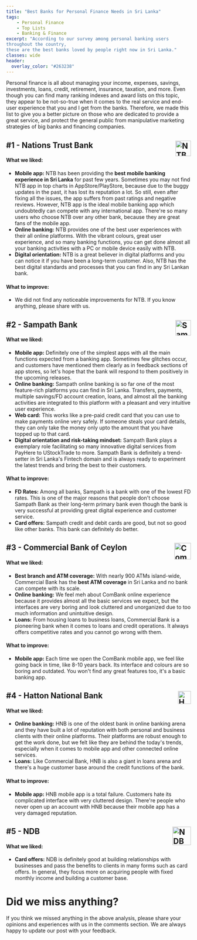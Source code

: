 ```yaml
---
title: "Best Banks for Personal Finance Needs in Sri Lanka"
tags:
    - Personal Finance
    - Top Lists
    - Banking & Finance
excerpt: "According to our survey among personal banking users 
throughout the country, 
these are the best banks loved by people right now in Sri Lanka."
classes: wide
header:
  overlay_color: "#263238"
---
```


Personal finance is all about managing your income, expenses, savings, investments, 
loans, credit, retirement, insurance, taxation, and more. Even though you can find many
ranking indexes and award lists on this topic, they appear to be not-so-true when it
comes to the real service and end-user experience that you and I get from the banks.
Therefore, we made this list to give you a better picture on those who are dedicated to 
provide a great service, and protect the general public from manipulative 
marketing strategies of big banks and financing companies. 

## #1 - Nations Trust Bank <a href="default.asp"><img src="https://upload.wikimedia.org/wikipedia/en/d/db/Nations_Trust_Bank_logo.png" alt="NTB Logo" style="width:auto;height:42px;" align="right"></a>

#### What we liked:

- **Mobile app:** NTB has been providing the **best mobile banking experience in Sri Lanka**
for past few years. Sometimes you may not find NTB app in top charts in AppStore/PlayStore, because due to the 
buggy updates in the past, it has lost its reputation a lot. So still, even after
fixing all the issues, the app suffers from past ratings and negative reviews. However, NTB
app is the ideal mobile banking app which undoubtedly can compete with any 
international app. There're so many users who choose NTB over any other bank, because they
are great fans of the mobile app.
- **Online banking:** NTB provides one of the best user experiences with their all online
platforms. With the vibrant colours, great user experience, and so many banking functions, you can
get done almost all your banking activities with a PC or mobile device easily with NTB.
- **Digital orientation:** NTB is a great believer in digital platforms and you can notice it
if you have been a long-term customer. Also, NTB has the best digital standards and processes
that you can find in any Sri Lankan bank.

#### What to improve:

- We did not find any noticeable improvements for NTB. If you know anything, please share with us.

## #2 - Sampath Bank <a href="default.asp"><img src="https://seeklogo.com/images/S/sampath-bank-plc-logo-3B2E87391B-seeklogo.com.png" alt="Sampath Logo" style="width:auto;height:42px;" align="right"></a>

#### What we liked:

- **Mobile app:** Definitely one of the simplest apps with all the main functions expected
from a banking app. Sometimes few glitches occur, and customers have mentioned them clearly as 
in feedback sections of app stores, so let's hope that the bank will respond to them positively in the
upcoming releases.
- **Online banking:** Sampath online banking is so far one of the most feature-rich platforms you can
find in Sri Lanka. Transfers, payments, multiple savings/FD account creation, loans, and
almost all the banking activities are integrated to this platform with a pleasant and very 
intuitive user experience.
- **Web card:** This works like a pre-paid credit card that you can use to make payments online
very safely. If someone steals your card details, they can only take the money only upto the 
amount that you have topped up to that card. 
- **Digital orientation and risk-taking mindset:** Sampath Bank plays a exemplary role facilitating 
so many innovative digital services from PayHere to UStockTrade to more. Sampath Bank is
definitely a trend-setter in Sri Lanka's Fintech domain and is always ready to experiment the 
latest trends and bring the best to their customers. 

#### What to improve:

- **FD Rates:** Among all banks, Sampath is a bank with one of the lowest FD rates. 
This is one of the major 
reasons that people don't choose Sampath Bank as their long-term primary bank even though the bank
is very successful at providing great digital experience and customer service. 
- **Card offers:** Sampath credit and debit cards are good, but not so good like other banks.
This bank can definitely do better.

## #3 - Commercial Bank of Ceylon <a href="default.asp"><img src="https://seeklogo.com/images/C/commercial-bank-logo-9C9098B1B5-seeklogo.com.png" alt="Combank Logo" style="width:auto;height:45px;" align="right"></a>

#### What we liked:

- **Best branch and ATM coverage:** With nearly 900 ATMs island-wide, Commercial Bank has the
**best ATM coverage** in Sri Lanka and no bank can compete with its scale. 
- **Online banking:** We feel meh about ComBank online experience because it provides almost
all the basic services we expect, but the interfaces are very boring and look cluttered 
and unorganized due to too much information and unintuitive design.
- **Loans:** From housing loans to business loans, Commercial Bank is a pioneering bank when
it comes to loans and credit operations. It always offers competitive rates and you cannot go
wrong with them.

#### What to improve:

- **Mobile app:** Each time we open the ComBank mobile app, we feel like going back in time,
like 8-10 years back. Its interface and colours are so boring and outdated. You won't 
find any great features too, it's a basic banking app. 

## #4 - Hatton National Bank <a href="default.asp"><img src="https://cdn.cse.lk/cmt/upload_logo/373_1416824511.jpeg" alt="HNB Logo" style="width:auto;height:35px;" align="right"></a>

#### What we liked:

- **Online banking:** HNB is one of the oldest bank in online banking arena and they have built a lot of
reputation with both personal and business clients with their online platforms. Their platforms are robust enough
to get the work done, but we felt like they are behind the today's trends, especially when it comes to mobile app
and other connected online services.
- **Loans:** Like Commercial Bank, HNB is also a giant in loans arena and there's a huge customer base
around the credit functions of the bank.

#### What to improve:

- **Mobile app:** HNB mobile app is a total failure. Customers hate its complicated interface with 
very cluttered design. There're people who never open up an account with HNB because their mobile
app has a very damaged reputation. 

## #5 - NDB <a href="default.asp"><img src="http://thesundayreader.lk/wp-content/uploads/2019/08/Aug-12-NDB-empowers-entrepreneurs-through-Business-Banking.png" alt="NDB Logo" style="width:auto;height:50px;" align="right"></a>

#### What we liked:

- **Card offers:** NDB is definitely good at building relationships with businesses and pass the benefits
to clients in many forms such as card offers. In general, they focus more on acquiring people with fixed monthly
income and building a customer base. 
 
 
# Did we miss anything?

If you think we missed anything in the above analysis, please share your opinions and experiences with us in
the comments section. We are always happy to update our post with your feedback.
